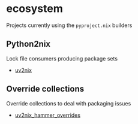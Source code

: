 # ecosystem

Projects currently using the `pyproject.nix` builders

## Python2nix

Lock file consumers producing package sets

- [uv2nix](https://github.com/pyproject-nix/uv2nix)

## Override collections

Override collections to deal with packaging issues

- [uv2nix_hammer_overrides](https://github.com/TyberiusPrime/uv2nix_hammer_overrides/)
